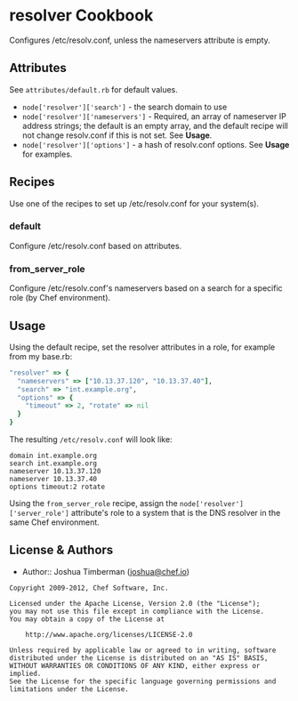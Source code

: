 resolver Cookbook
=================
Configures /etc/resolv.conf, unless the nameservers attribute is empty.


Attributes
----------
See `attributes/default.rb` for default values.

- `node['resolver']['search']` - the search domain to use
- `node['resolver']['nameservers']` - Required, an array of nameserver IP address strings; the default is an empty array, and the default recipe will not change resolv.conf if this is not set. See __Usage__.
- `node['resolver']['options']` - a hash of resolv.conf options. See __Usage__ for examples.


Recipes
-------
Use one of the recipes to set up /etc/resolv.conf for your system(s).

### default
Configure /etc/resolv.conf based on attributes.

### from_server_role
Configure /etc/resolv.conf's nameservers based on a search for a specific role (by Chef environment).


Usage
-----
Using the default recipe, set the resolver attributes in a role, for example from my base.rb:

```ruby
"resolver" => {
  "nameservers" => ["10.13.37.120", "10.13.37.40"],
  "search" => "int.example.org",
  "options" => {
    "timeout" => 2, "rotate" => nil
  }
}
```

The resulting `/etc/resolv.conf` will look like:

```text
domain int.example.org
search int.example.org
nameserver 10.13.37.120
nameserver 10.13.37.40
options timeout:2 rotate
```

Using the `from_server_role` recipe, assign the `node['resolver']['server_role']` attribute's role to a system that is the DNS resolver in the same Chef environment.


License & Authors
-----------------
- Author:: Joshua Timberman (<joshua@chef.io>)

```text
Copyright 2009-2012, Chef Software, Inc.

Licensed under the Apache License, Version 2.0 (the "License");
you may not use this file except in compliance with the License.
You may obtain a copy of the License at

    http://www.apache.org/licenses/LICENSE-2.0

Unless required by applicable law or agreed to in writing, software
distributed under the License is distributed on an "AS IS" BASIS,
WITHOUT WARRANTIES OR CONDITIONS OF ANY KIND, either express or implied.
See the License for the specific language governing permissions and
limitations under the License.
```

